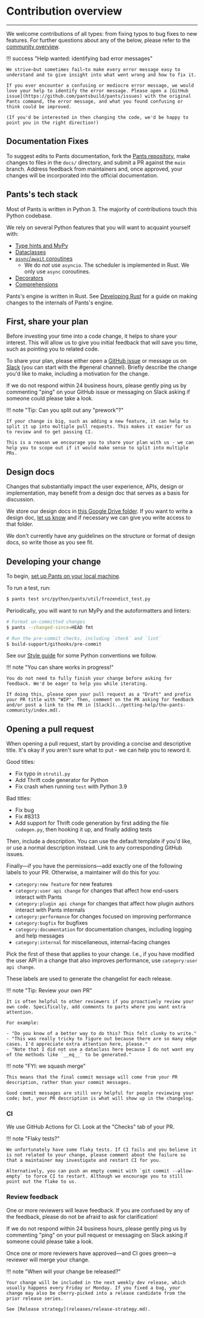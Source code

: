 # Contribution overview

---

We welcome contributions of all types: from fixing typos to bug fixes to new features. For further questions about any of the below, please refer to the [community overview](../getting-help/the-pants-community/index.md).

!!! success "Help wanted: identifying bad error messages"

    We strive—but sometimes fail—to make every error message easy to understand and to give insight into what went wrong and how to fix it.

    If you ever encounter a confusing or mediocre error message, we would love your help to identify the error message. Please open a [GitHub issue](https://github.com/pantsbuild/pants/issues) with the original Pants command, the error message, and what you found confusing or think could be improved.

    (If you'd be interested in then changing the code, we'd be happy to point you in the right direction!)

## Documentation Fixes

To suggest edits to Pants documentation, fork the [Pants repository](https://github.com/pantsbuild/pants), make changes to files in the `docs/` directory, and submit a PR against the `main` branch. Address feedback from maintainers and, once approved, your changes will be incorporated into the official documentation.

## Pants's tech stack

Most of Pants is written in Python 3. The majority of contributions touch this Python codebase.

We rely on several Python features that you will want to acquaint yourself with:

- [Type hints and MyPy](https://mypy.readthedocs.io/en/stable/)
- [Dataclasses](https://realpython.com/python-data-classes/)
- [`async`/`await` coroutines](https://www.python.org/dev/peps/pep-0492)
  - We do _not_ use `asyncio`. The scheduler is implemented in Rust. We only use `async` coroutines.
- [Decorators](https://realpython.com/primer-on-python-decorators/)
- [Comprehensions](https://www.geeksforgeeks.org/comprehensions-in-python/)

Pants's engine is written in Rust. See [Developing Rust](development/contributions-rust.md) for a guide on making changes to the internals of Pants's engine.

## First, share your plan

Before investing your time into a code change, it helps to share your interest. This will allow us to give you initial feedback that will save you time, such as pointing you to related code.

To share your plan, please either open a [GitHub issue](https://github.com/pantsbuild/pants/issues) or message us on [Slack](../getting-help/index.md#slack) (you can start with the #general channel). Briefly describe the change you'd like to make, including a motivation for the change.

If we do not respond within 24 business hours, please gently ping us by commenting "ping" on your GitHub issue or messaging on Slack asking if someone could please take a look.

!!! note "Tip: Can you split out any "prework"?"

    If your change is big, such as adding a new feature, it can help to split it up into multiple pull requests. This makes it easier for us to review and to get passing CI.

    This is a reason we encourage you to share your plan with us - we can help you to scope out if it would make sense to split into multiple PRs.

## Design docs

Changes that substantially impact the user experience, APIs, design or implementation, may benefit from a design doc that serves as a basis for discussion.

We store our design docs in [this Google Drive folder](https://drive.google.com/drive/folders/1LtA1EVPvalmfQ5AIDOqGRR3LV86_qCRZ). If you want to write a design doc, [let us know](https://www.pantsbuild.org/docs/getting-help) and if necessary we can give you write access to that folder.

We don't currently have any guidelines on the structure or format of design docs, so write those as you see fit.

## Developing your change

To begin, [set up Pants on your local machine](development/contributor-setup.md).

To run a test, run:

```bash
$ pants test src/python/pants/util/frozendict_test.py
```

Periodically, you will want to run MyPy and the autoformatters and linters:

```bash
# Format un-committed changes
$ pants --changed-since=HEAD fmt

# Run the pre-commit checks, including `check` and `lint`
$ build-support/githooks/pre-commit
```

See our [Style guide](development/style-guide.md) for some Python conventions we follow.

!!! note "You can share works in progress!"

    You do not need to fully finish your change before asking for feedback. We'd be eager to help you while iterating.

    If doing this, please open your pull request as a "Draft" and prefix your PR title with "WIP". Then, comment on the PR asking for feedback and/or post a link to the PR in [Slack](../getting-help/the-pants-community/index.md).

## Opening a pull request

When opening a pull request, start by providing a concise and descriptive title. It's okay if you aren't sure what to put - we can help you to reword it.

Good titles:

- Fix typo in `strutil.py`
- Add Thrift code generator for Python
- Fix crash when running `test` with Python 3.9

Bad titles:

- Fix bug
- Fix #8313
- Add support for Thrift code generation by first adding the file `codegen.py`, then hooking it up, and finally adding tests

Then, include a description. You can use the default template if you'd like, or use a normal description instead. Link to any corresponding GitHub issues.

Finally—if you have the permissions—add exactly one of the following labels to your PR. Otherwise, a maintainer will do this for you:

- `category:new feature` for new features
- `category:user api change` for changes that affect how end-users interact with Pants
- `category:plugin api change` for changes that affect how plugin authors interact with Pants internals
- `category:performance` for changes focused on improving performance
- `category:bugfix` for bugfixes
- `category:documentation` for documentation changes, including logging and help messages
- `category:internal` for miscellaneous, internal-facing changes

Pick the first of these that applies to your change. I.e., if you have modified the user API in a change that also improves performance, use `category:user api change`.

These labels are used to generate the changelist for each release.

!!! note "Tip: Review your own PR"

    It is often helpful to other reviewers if you proactively review your own code. Specifically, add comments to parts where you want extra attention.

    For example:

    - "Do you know of a better way to do this? This felt clunky to write."
    - "This was really tricky to figure out because there are so many edge cases. I'd appreciate extra attention here, please."
    - "Note that I did not use a dataclass here because I do not want any of the methods like `__eq__` to be generated."

!!! note "FYI: we squash merge"

    This means that the final commit message will come from your PR description, rather than your commit messages.

    Good commit messages are still very helpful for people reviewing your code; but, your PR description is what will show up in the changelog.

### CI

We use GitHub Actions for CI. Look at the "Checks" tab of your PR.

!!! note "Flaky tests?"

    We unfortunately have some flaky tests. If CI fails and you believe it is not related to your change, please comment about the failure so that a maintainer may investigate and restart CI for you.

    Alternatively, you can push an empty commit with `git commit --allow-empty` to force CI to restart. Although we encourage you to still point out the flake to us.

### Review feedback

One or more reviewers will leave feedback. If you are confused by any of the feedback, please do not be afraid to ask for clarification!

If we do not respond within 24 business hours, please gently ping us by commenting "ping" on your pull request or messaging on Slack asking if someone could please take a look.

Once one or more reviewers have approved—and CI goes green—a reviewer will merge your change.

!!! note "When will your change be released?"

    Your change will be included in the next weekly dev release, which usually happens every Friday or Monday. If you fixed a bug, your change may also be cherry-picked into a release candidate from the prior release series.

    See [Release strategy](releases/release-strategy.md).
